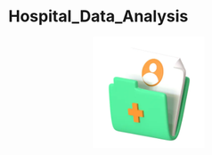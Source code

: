 # Hospital_Data_Analysis 


<p align="center">
  <img src="logo.png" width="200" alt="Project Logo">
</p>
